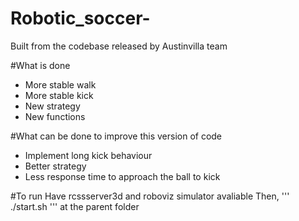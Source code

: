 # Robotic_soccer-
Built from the codebase released by Austinvilla team 

#What is done 
 * More stable walk
 * More stable kick 
 * New strategy 
 * New functions 

#What can be done to improve this version of code 
 * Implement long kick behaviour 
 * Better strategy 
 * Less response time to approach the ball to kick

#To run 
Have rcssserver3d and roboviz simulator avaliable 
Then,
'''
./start.sh
'''
 at the parent folder 
